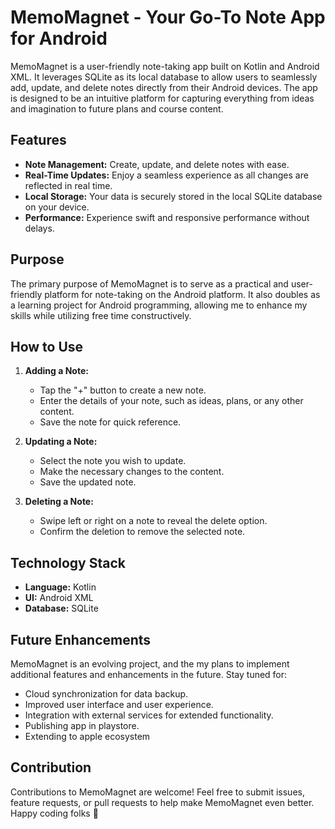 # MemoMagnet - Your Go-To Note App for Android

MemoMagnet is a user-friendly note-taking app built on Kotlin and Android XML. It leverages SQLite as its local database to allow users to seamlessly add, update, and delete notes directly from their Android devices. The app is designed to be an intuitive platform for capturing everything from ideas and imagination to future plans and course content.

## Features

- **Note Management:** Create, update, and delete notes with ease.
- **Real-Time Updates:** Enjoy a seamless experience as all changes are reflected in real time.
- **Local Storage:** Your data is securely stored in the local SQLite database on your device.
- **Performance:** Experience swift and responsive performance without delays.

## Purpose

The primary purpose of MemoMagnet is to serve as a practical and user-friendly platform for note-taking on the Android platform. It also doubles as a learning project for Android programming, allowing me to enhance my skills while utilizing free time constructively.

## How to Use

1. **Adding a Note:**
   - Tap the "+" button to create a new note.
   - Enter the details of your note, such as ideas, plans, or any other content.
   - Save the note for quick reference.

2. **Updating a Note:**
   - Select the note you wish to update.
   - Make the necessary changes to the content.
   - Save the updated note.

3. **Deleting a Note:**
   - Swipe left or right on a note to reveal the delete option.
   - Confirm the deletion to remove the selected note.

## Technology Stack

- **Language:** Kotlin
- **UI:** Android XML
- **Database:** SQLite

## Future Enhancements

MemoMagnet is an evolving project, and the my plans to implement additional features and enhancements in the future. Stay tuned for:

- Cloud synchronization for data backup.
- Improved user interface and user experience.
- Integration with external services for extended functionality.
- Publishing app in playstore.
- Extending to apple ecosystem

## Contribution

Contributions to MemoMagnet are welcome! Feel free to submit issues, feature requests, or pull requests to help make MemoMagnet even better.
Happy coding folks 👋

